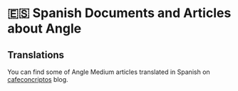# 🇪🇸 Spanish Documents and Articles about Angle

## Translations

You can find some of Angle Medium articles translated in Spanish on [cafeconcriptos](https://www.cafeconcriptos.com/tag/angle-protocol/) blog.
